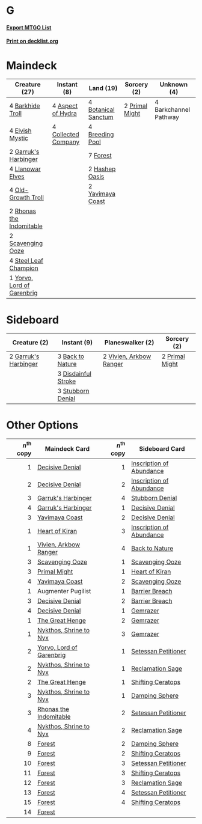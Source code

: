 # G

#### [Export MTGO List](../collection/G/G.txt)
#### [Print on decklist.org](http://decklist.org/?deckmain=4%09Aspect%20of%20Hydra%0A4%09Barkchannel%20Pathway%0A4%09Barkhide%20Troll%0A4%09Botanical%20Sanctum%0A4%09Breeding%20Pool%0A4%09Collected%20Company%0A4%09Elvish%20Mystic%0A7%09Forest%0A2%09Garruk's%20Harbinger%0A2%09Hashep%20Oasis%0A4%09Llanowar%20Elves%0A4%09Old-Growth%20Troll%0A2%09Primal%20Might%0A2%09Rhonas%20the%20Indomitable%0A2%09Scavenging%20Ooze%0A4%09Steel%20Leaf%20Champion%0A2%09Yavimaya%20Coast%0A1%09Yorvo,%20Lord%20of%20Garenbrig&deckside=3%09Back%20to%20Nature%0A3%09Disdainful%20Stroke%0A2%09Garruk's%20Harbinger%0A2%09Primal%20Might%0A3%09Stubborn%20Denial%0A2%09Vivien,%20Arkbow%20Ranger)
# Maindeck

|                                            Creature (27)                                            |                                         Instant (8)                                          |                                          Land (19)                                           |                                       Sorcery (2)                                       |     Unknown (4)     |
|-----------------------------------------------------------------------------------------------------|----------------------------------------------------------------------------------------------|----------------------------------------------------------------------------------------------|-----------------------------------------------------------------------------------------|---------------------|
|4 [Barkhide Troll](http://gatherer.wizards.com/Pages/Card/Details.aspx?multiverseid=466919)          |4 [Aspect of Hydra](http://gatherer.wizards.com/Pages/Card/Details.aspx?multiverseid=378489)  |4 [Botanical Sanctum](http://gatherer.wizards.com/Pages/Card/Details.aspx?multiverseid=417817)|2 [Primal Might](http://gatherer.wizards.com/Pages/Card/Details.aspx?multiverseid=485520)|4 Barkchannel Pathway|
|4 [Elvish Mystic](http://gatherer.wizards.com/Pages/Card/Details.aspx?multiverseid=389499)           |4 [Collected Company](http://gatherer.wizards.com/Pages/Card/Details.aspx?multiverseid=394519)|4 [Breeding Pool](http://gatherer.wizards.com/Pages/Card/Details.aspx?multiverseid=97088)     |                                                                                         |                     |
|2 [Garruk's Harbinger](http://gatherer.wizards.com/Pages/Card/Details.aspx?multiverseid=485508)      |                                                                                              |7 [Forest](http://gatherer.wizards.com/Pages/Card/Details.aspx?multiverseid=439860)           |                                                                                         |                     |
|4 [Llanowar Elves](http://gatherer.wizards.com/Pages/Card/Details.aspx?multiverseid=129626)          |                                                                                              |2 [Hashep Oasis](http://gatherer.wizards.com/Pages/Card/Details.aspx?multiverseid=430866)     |                                                                                         |                     |
|4 [Old-Growth Troll](http://gatherer.wizards.com/Pages/Card/Details.aspx?multiverseid=503801)        |                                                                                              |2 [Yavimaya Coast](http://gatherer.wizards.com/Pages/Card/Details.aspx?multiverseid=129810)   |                                                                                         |                     |
|2 [Rhonas the Indomitable](http://gatherer.wizards.com/Pages/Card/Details.aspx?multiverseid=426884)  |                                                                                              |                                                                                              |                                                                                         |                     |
|2 [Scavenging Ooze](http://gatherer.wizards.com/Pages/Card/Details.aspx?multiverseid=420783)         |                                                                                              |                                                                                              |                                                                                         |                     |
|4 [Steel Leaf Champion](http://gatherer.wizards.com/Pages/Card/Details.aspx?multiverseid=443070)     |                                                                                              |                                                                                              |                                                                                         |                     |
|1 [Yorvo, Lord of Garenbrig](http://gatherer.wizards.com/Pages/Card/Details.aspx?multiverseid=473147)|                                                                                              |                                                                                              |                                                                                         |                     |


# Sideboard

|                                         Creature (2)                                          |                                         Instant (9)                                          |                                         Planeswalker (2)                                         |                                       Sorcery (2)                                       |
|-----------------------------------------------------------------------------------------------|----------------------------------------------------------------------------------------------|--------------------------------------------------------------------------------------------------|-----------------------------------------------------------------------------------------|
|2 [Garruk's Harbinger](http://gatherer.wizards.com/Pages/Card/Details.aspx?multiverseid=485508)|3 [Back to Nature](http://gatherer.wizards.com/Pages/Card/Details.aspx?multiverseid=208284)   |2 [Vivien, Arkbow Ranger](http://gatherer.wizards.com/Pages/Card/Details.aspx?multiverseid=466953)|2 [Primal Might](http://gatherer.wizards.com/Pages/Card/Details.aspx?multiverseid=485520)|
|                                                                                               |3 [Disdainful Stroke](http://gatherer.wizards.com/Pages/Card/Details.aspx?multiverseid=420705)|                                                                                                  |                                                                                         |
|                                                                                               |3 [Stubborn Denial](http://gatherer.wizards.com/Pages/Card/Details.aspx?multiverseid=386673)  |                                                                                                  |                                                                                         |


# Other Options

|*n*<sup>th</sup> copy|                                           Maindeck Card                                           |*n*<sup>th</sup> copy|                                          Sideboard Card                                           |
|--------------------:|---------------------------------------------------------------------------------------------------|--------------------:|---------------------------------------------------------------------------------------------------|
|                    1|[Decisive Denial](http://gatherer.wizards.com/Pages/Card/Details.aspx?multiverseid=513669)         |                    1|[Inscription of Abundance](http://gatherer.wizards.com/Pages/Card/Details.aspx?multiverseid=491832)|
|                    2|[Decisive Denial](http://gatherer.wizards.com/Pages/Card/Details.aspx?multiverseid=513669)         |                    2|[Inscription of Abundance](http://gatherer.wizards.com/Pages/Card/Details.aspx?multiverseid=491832)|
|                    3|[Garruk's Harbinger](http://gatherer.wizards.com/Pages/Card/Details.aspx?multiverseid=485508)      |                    4|[Stubborn Denial](http://gatherer.wizards.com/Pages/Card/Details.aspx?multiverseid=386673)         |
|                    4|[Garruk's Harbinger](http://gatherer.wizards.com/Pages/Card/Details.aspx?multiverseid=485508)      |                    1|[Decisive Denial](http://gatherer.wizards.com/Pages/Card/Details.aspx?multiverseid=513669)         |
|                    3|[Yavimaya Coast](http://gatherer.wizards.com/Pages/Card/Details.aspx?multiverseid=129810)          |                    2|[Decisive Denial](http://gatherer.wizards.com/Pages/Card/Details.aspx?multiverseid=513669)         |
|                    1|[Heart of Kiran](http://gatherer.wizards.com/Pages/Card/Details.aspx?multiverseid=423820)          |                    3|[Inscription of Abundance](http://gatherer.wizards.com/Pages/Card/Details.aspx?multiverseid=491832)|
|                    1|[Vivien, Arkbow Ranger](http://gatherer.wizards.com/Pages/Card/Details.aspx?multiverseid=466953)   |                    4|[Back to Nature](http://gatherer.wizards.com/Pages/Card/Details.aspx?multiverseid=208284)          |
|                    3|[Scavenging Ooze](http://gatherer.wizards.com/Pages/Card/Details.aspx?multiverseid=420783)         |                    1|[Scavenging Ooze](http://gatherer.wizards.com/Pages/Card/Details.aspx?multiverseid=420783)         |
|                    3|[Primal Might](http://gatherer.wizards.com/Pages/Card/Details.aspx?multiverseid=485520)            |                    1|[Heart of Kiran](http://gatherer.wizards.com/Pages/Card/Details.aspx?multiverseid=423820)          |
|                    4|[Yavimaya Coast](http://gatherer.wizards.com/Pages/Card/Details.aspx?multiverseid=129810)          |                    2|[Scavenging Ooze](http://gatherer.wizards.com/Pages/Card/Details.aspx?multiverseid=420783)         |
|                    1|Augmenter Pugilist                                                                                 |                    1|[Barrier Breach](http://gatherer.wizards.com/Pages/Card/Details.aspx?multiverseid=479665)          |
|                    3|[Decisive Denial](http://gatherer.wizards.com/Pages/Card/Details.aspx?multiverseid=513669)         |                    2|[Barrier Breach](http://gatherer.wizards.com/Pages/Card/Details.aspx?multiverseid=479665)          |
|                    4|[Decisive Denial](http://gatherer.wizards.com/Pages/Card/Details.aspx?multiverseid=513669)         |                    1|[Gemrazer](http://gatherer.wizards.com/Pages/Card/Details.aspx?multiverseid=479675)                |
|                    1|[The Great Henge](http://gatherer.wizards.com/Pages/Card/Details.aspx?multiverseid=473123)         |                    2|[Gemrazer](http://gatherer.wizards.com/Pages/Card/Details.aspx?multiverseid=479675)                |
|                    1|[Nykthos, Shrine to Nyx](http://gatherer.wizards.com/Pages/Card/Details.aspx?multiverseid=373713)  |                    3|[Gemrazer](http://gatherer.wizards.com/Pages/Card/Details.aspx?multiverseid=479675)                |
|                    2|[Yorvo, Lord of Garenbrig](http://gatherer.wizards.com/Pages/Card/Details.aspx?multiverseid=473147)|                    1|[Setessan Petitioner](http://gatherer.wizards.com/Pages/Card/Details.aspx?multiverseid=476450)     |
|                    2|[Nykthos, Shrine to Nyx](http://gatherer.wizards.com/Pages/Card/Details.aspx?multiverseid=373713)  |                    1|[Reclamation Sage](http://gatherer.wizards.com/Pages/Card/Details.aspx?multiverseid=389651)        |
|                    2|[The Great Henge](http://gatherer.wizards.com/Pages/Card/Details.aspx?multiverseid=473123)         |                    1|[Shifting Ceratops](http://gatherer.wizards.com/Pages/Card/Details.aspx?multiverseid=466948)       |
|                    3|[Nykthos, Shrine to Nyx](http://gatherer.wizards.com/Pages/Card/Details.aspx?multiverseid=373713)  |                    1|[Damping Sphere](http://gatherer.wizards.com/Pages/Card/Details.aspx?multiverseid=443101)          |
|                    3|[Rhonas the Indomitable](http://gatherer.wizards.com/Pages/Card/Details.aspx?multiverseid=426884)  |                    2|[Setessan Petitioner](http://gatherer.wizards.com/Pages/Card/Details.aspx?multiverseid=476450)     |
|                    4|[Nykthos, Shrine to Nyx](http://gatherer.wizards.com/Pages/Card/Details.aspx?multiverseid=373713)  |                    2|[Reclamation Sage](http://gatherer.wizards.com/Pages/Card/Details.aspx?multiverseid=389651)        |
|                    8|[Forest](http://gatherer.wizards.com/Pages/Card/Details.aspx?multiverseid=439860)                  |                    2|[Damping Sphere](http://gatherer.wizards.com/Pages/Card/Details.aspx?multiverseid=443101)          |
|                    9|[Forest](http://gatherer.wizards.com/Pages/Card/Details.aspx?multiverseid=439860)                  |                    2|[Shifting Ceratops](http://gatherer.wizards.com/Pages/Card/Details.aspx?multiverseid=466948)       |
|                   10|[Forest](http://gatherer.wizards.com/Pages/Card/Details.aspx?multiverseid=439860)                  |                    3|[Setessan Petitioner](http://gatherer.wizards.com/Pages/Card/Details.aspx?multiverseid=476450)     |
|                   11|[Forest](http://gatherer.wizards.com/Pages/Card/Details.aspx?multiverseid=439860)                  |                    3|[Shifting Ceratops](http://gatherer.wizards.com/Pages/Card/Details.aspx?multiverseid=466948)       |
|                   12|[Forest](http://gatherer.wizards.com/Pages/Card/Details.aspx?multiverseid=439860)                  |                    3|[Reclamation Sage](http://gatherer.wizards.com/Pages/Card/Details.aspx?multiverseid=389651)        |
|                   13|[Forest](http://gatherer.wizards.com/Pages/Card/Details.aspx?multiverseid=439860)                  |                    4|[Setessan Petitioner](http://gatherer.wizards.com/Pages/Card/Details.aspx?multiverseid=476450)     |
|                   15|[Forest](http://gatherer.wizards.com/Pages/Card/Details.aspx?multiverseid=439860)                  |                    4|[Shifting Ceratops](http://gatherer.wizards.com/Pages/Card/Details.aspx?multiverseid=466948)       |
|                   14|[Forest](http://gatherer.wizards.com/Pages/Card/Details.aspx?multiverseid=439860)                  |                     |                                                                                                   |

